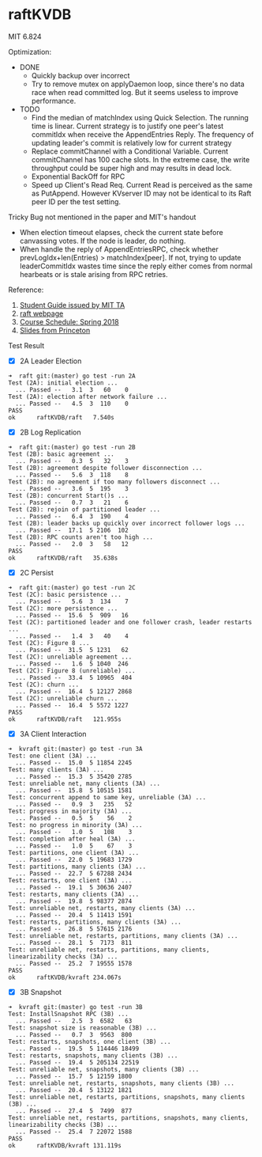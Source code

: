 # raftKVDB
MIT 6.824

Optimization:
- DONE
    - Quickly backup over incorrect
    - Try to remove mutex on applyDaemon loop, since there's no data race when read committed log. But it seems useless to improve performance.
- TODO
    - Find the median of matchIndex using Quick Selection. The running time is linear. Current strategy is to justify one peer's latest commitIdx when receive the AppendEntries Reply. The frequency of updating leader's commit is relatively low for current strategy 
    - Replace commitChannel with a Conditional Variable. Current commitChannel has 100 cache slots. In the extreme case, the write throughput could be super high and may results in dead lock.
    - Exponential BackOff for RPC
    - Speed up Client's Read Req. Current Read is perceived as the same as PutAppend. However KVserver ID may not be identical to its Raft peer ID per the test setting.

Tricky Bug not mentioned in the paper and MIT's handout
- When election timeout elapses, check the current state before canvassing votes. If the node is leader, do nothing.
- When handle the reply of AppendEntriesRPC, check whether prevLogIdx+len(Entries) \> matchIndex[peer]. If not, trying to update leaderCommitIdx wastes time since the reply either comes from normal hearbeats or is stale arising from RPC retries.

Reference:
1. [Student Guide issued by MIT TA](https://thesquareplanet.com/blog/students-guide-to-raft/)
2. [raft webpage](https://raft.github.io/)
3. [Course Schedule: Spring 2018](https://pdos.csail.mit.edu/6.824/schedule.html)
4. [Slides from Princeton](https://www.cs.princeton.edu/courses/archive/fall16/cos418/index.html)

Test Result
- [x] 2A Leader Election
```
➜  raft git:(master) go test -run 2A          
Test (2A): initial election ...
  ... Passed --   3.1  3   60    0
Test (2A): election after network failure ...
  ... Passed --   4.5  3  110    0
PASS
ok      raftKVDB/raft   7.540s
```

- [x] 2B Log Replication
```
➜  raft git:(master) go test -run 2B
Test (2B): basic agreement ...
  ... Passed --   0.3  5   32    3
Test (2B): agreement despite follower disconnection ...
  ... Passed --   5.6  3  118    8
Test (2B): no agreement if too many followers disconnect ...
  ... Passed --   3.6  5  195    3
Test (2B): concurrent Start()s ...
  ... Passed --   0.7  3   21    6
Test (2B): rejoin of partitioned leader ...
  ... Passed --   6.4  3  190    4
Test (2B): leader backs up quickly over incorrect follower logs ...
  ... Passed --  17.1  5 2106  102
Test (2B): RPC counts aren't too high ...
  ... Passed --   2.0  3   58   12
PASS
ok      raftKVDB/raft   35.638s
```

- [x] 2C Persist
```
➜  raft git:(master) go test -run 2C
Test (2C): basic persistence ...
  ... Passed --   5.6  3  134    7
Test (2C): more persistence ...
  ... Passed --  15.6  5  909   16
Test (2C): partitioned leader and one follower crash, leader restarts ...
  ... Passed --   1.4  3   40    4
Test (2C): Figure 8 ...
  ... Passed --  31.5  5 1231   62
Test (2C): unreliable agreement ...
  ... Passed --   1.6  5 1040  246
Test (2C): Figure 8 (unreliable) ...
  ... Passed --  33.4  5 10965  404
Test (2C): churn ...
  ... Passed --  16.4  5 12127 2868
Test (2C): unreliable churn ...
  ... Passed --  16.4  5 5572 1227
PASS
ok      raftKVDB/raft   121.955s
```

- [x] 3A Client Interaction
```
➜  kvraft git:(master) go test -run 3A
Test: one client (3A) ...
  ... Passed --  15.0  5 11854 2245
Test: many clients (3A) ...
  ... Passed --  15.3  5 35420 2785
Test: unreliable net, many clients (3A) ...
  ... Passed --  15.8  5 10515 1581
Test: concurrent append to same key, unreliable (3A) ...
  ... Passed --   0.9  3   235   52
Test: progress in majority (3A) ...
  ... Passed --   0.5  5    56    2
Test: no progress in minority (3A) ...
  ... Passed --   1.0  5   108    3
Test: completion after heal (3A) ...
  ... Passed --   1.0  5    67    3
Test: partitions, one client (3A) ...
  ... Passed --  22.0  5 19683 1729
Test: partitions, many clients (3A) ...
  ... Passed --  22.7  5 67288 2434
Test: restarts, one client (3A) ...
  ... Passed --  19.1  5 30636 2407
Test: restarts, many clients (3A) ...
  ... Passed --  19.8  5 98377 2874
Test: unreliable net, restarts, many clients (3A) ...
  ... Passed --  20.4  5 11413 1591
Test: restarts, partitions, many clients (3A) ...
  ... Passed --  26.8  5 57615 2176
Test: unreliable net, restarts, partitions, many clients (3A) ...
  ... Passed --  28.1  5  7173  811
Test: unreliable net, restarts, partitions, many clients, linearizability checks (3A) ...
  ... Passed --  25.2  7 19555 1578
PASS
ok      raftKVDB/kvraft 234.067s
```

- [x] 3B Snapshot
```
➜  kvraft git:(master) go test -run 3B                               
Test: InstallSnapshot RPC (3B) ...
  ... Passed --   2.5  3  6582   63
Test: snapshot size is reasonable (3B) ...
  ... Passed --   0.7  3  9563  800
Test: restarts, snapshots, one client (3B) ...
  ... Passed --  19.5  5 114446 18499
Test: restarts, snapshots, many clients (3B) ...
  ... Passed --  19.4  5 205134 22519
Test: unreliable net, snapshots, many clients (3B) ...
  ... Passed --  15.7  5 12159 1800
Test: unreliable net, restarts, snapshots, many clients (3B) ...
  ... Passed --  20.4  5 13122 1821
Test: unreliable net, restarts, partitions, snapshots, many clients (3B) ...
  ... Passed --  27.4  5  7499  877
Test: unreliable net, restarts, partitions, snapshots, many clients, linearizability checks (3B) ...
  ... Passed --  25.4  7 22072 1588
PASS
ok      raftKVDB/kvraft 131.119s
```
